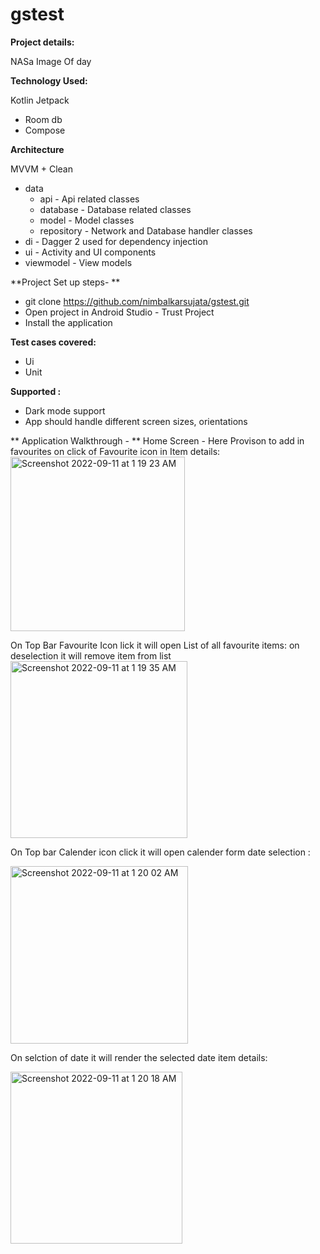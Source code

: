 # gstest
**Project details:** 

NASa Image Of day

**Technology Used:**

Kotlin
Jetpack 
 - Room db
 - Compose
 
 **Architecture**
 
 MVVM + Clean
 - data
   - api - Api related classes
   - database - Database related classes
   - model - Model classes
   - repository - Network and Database handler classes
 - di - Dagger 2 used for dependency injection
 - ui - Activity and UI components
 - viewmodel - View models
 
 **Project Set up steps- **
 
 - git clone https://github.com/nimbalkarsujata/gstest.git
 - Open project in Android Studio - Trust Project
 - Install the application
 
 **Test cases covered:**
 
 - Ui 
 - Unit
 
**Supported :**

- Dark mode support
- App should handle different screen sizes, orientations
 
** Application Walkthrough - **
 Home Screen - Here Provison to add in favourites on click of Favourite  icon in Item details: 
 <img width="279" alt="Screenshot 2022-09-11 at 1 19 23 AM" src="https://user-images.githubusercontent.com/88527189/189499649-933e47c8-a6a1-4cdd-8536-4de0a5cd5c57.png">

 On Top Bar Favourite  Icon lick it will open List of all favourite  items: on deselection it will remove item from list
 <img width="283" alt="Screenshot 2022-09-11 at 1 19 35 AM" src="https://user-images.githubusercontent.com/88527189/189499648-5eda090c-df07-484b-81e5-47d50a74d532.png">

 On Top bar Calender icon click it will open calender form date selection :
 
 <img width="284" alt="Screenshot 2022-09-11 at 1 20 02 AM" src="https://user-images.githubusercontent.com/88527189/189499645-853a4168-b5fa-4e82-b5d0-0eb541985e23.png">

 On selction of date it will render the selected date item details: 
 
 <img width="275" alt="Screenshot 2022-09-11 at 1 20 18 AM" src="https://user-images.githubusercontent.com/88527189/189499639-338049a6-98b3-461c-a65b-c7cf646a11ae.png">

  
  
